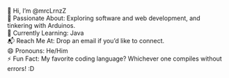 👋 Hi, I’m @mrcLrnzZ  
👀 Passionate About: Exploring software and web development, and tinkering with Arduinos.  
🌱 Currently Learning: Java  
📬 Reach Me At: Drop an email if you’d like to connect.  
😄 Pronouns: He/Him  
⚡ Fun Fact: My favorite coding language? Whichever one compiles without errors! :D
<!---
mrcLrnzZ/mrcLrnzZ is a ✨ special ✨ repository because its `README.md` (this file) appears on your GitHub profile.
You can click the Preview link to take a look at your changes.
--->
